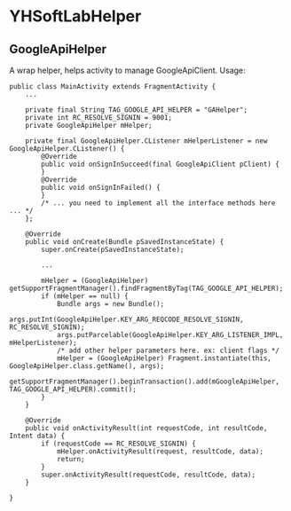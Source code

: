 YHSoftLabHelper
===============


GoogleApiHelper
---------------

A wrap helper, helps activity to manage GoogleApiClient.
Usage:

    public class MainActivity extends FragmentActivity {
        ...
        
        private final String TAG_GOOGLE_API_HELPER = "GAHelper";
        private int RC_RESOLVE_SIGNIN = 9001;
        private GoogleApiHelper mHelper;
        
        private final GoogleApiHelper.CListener mHelperListener = new GoogleApiHelper.CListener() {
            @Override
            public void onSignInSucceed(final GoogleApiClient pClient) {
            }
            @Override
            public void onSignInFailed() {
            }
            /* ... you need to implement all the interface methods here ... */
        };
        
        @Override
        public void onCreate(Bundle pSavedInstanceState) {
            super.onCreate(pSavedInstanceState);
            
            ...
            
            mHelper = (GoogleApiHelper) getSupportFragmentManager().findFragmentByTag(TAG_GOOGLE_API_HELPER);
            if (mHelper == null) {
                Bundle args = new Bundle();
                args.putInt(GoogleApiHelper.KEY_ARG_REQCODE_RESOLVE_SIGNIN, RC_RESOLVE_SIGNIN);
                args.putParcelable(GoogleApiHelper.KEY_ARG_LISTENER_IMPL, mHelperListener);
                /* add other helper parameters here. ex: client flags */
                mHelper = (GoogleApiHelper) Fragment.instantiate(this, GoogleApiHelper.class.getName(), args);
                getSupportFragmentManager().beginTransaction().add(mGoogleApiHelper, TAG_GOOGLE_API_HELPER).commit();
            }
        }
        
        @Override
        public void onActivityResult(int requestCode, int resultCode, Intent data) {
            if (requestCode == RC_RESOLVE_SIGNIN) {
                mHelper.onActivityResult(request, resultCode, data);
                return;
            }
            super.onActivityResult(requestCode, resultCode, data);
        }
    
    }
